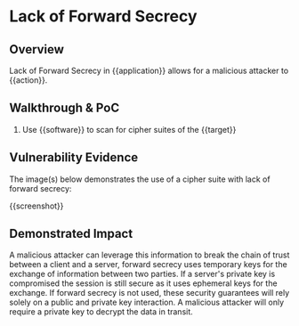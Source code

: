 # Lack of Forward Secrecy

## Overview

<!--
Provide a 1-2 sentence description - see http://cveproject.github.io/docs/content/key-details-phrasing.pdf for tips

This format is a good guide:
[VULNTYPE] in [COMPONENT] in [APPLICATION] allows [ATTACKER] to [IMPACT] via [VECTOR] 
-->

Lack of Forward Secrecy in {{application}} allows for a malicious attacker to {{action}}.

## Walkthrough & PoC

<!--
Provide a step-by-step walkthrough on how to access the vulnerable injection point, and how to exploit the vulnerability.

Adding a dot-pointed walkthrough with relevant screenshots will speed triage time and result in faster rewards!
-->

1. Use {{software}} to scan for cipher suites of the {{target}}

## Vulnerability Evidence

<!--
Your submission MUST include evidence of the vulnerability and not be theoretical in nature.
-->

The image(s) below demonstrates the use of a cipher suite with lack of forward secrecy:

{{screenshot}}

## Demonstrated Impact

<!--
Provide a full Proof of Concept here.
--> 

A malicious attacker can leverage this information to break the chain of trust between a client and a server, forward secrecy uses temporary keys for the exchange of information between two parties. If a server's private key is compromised the session is still secure as it uses ephemeral keys for the exchange. If forward secrecy is not used, these security guarantees will rely solely on a public and private key interaction. A malicious attacker will only require a private key to decrypt the data in transit.




